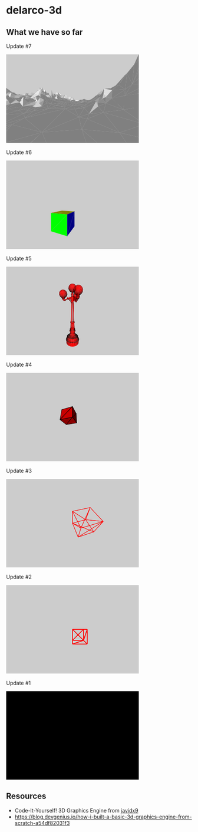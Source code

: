 # delarco-3d

## What we have so far

Update #7

![Mountains](public/screenshots/ss07.png)

Update #6

![A rotated cube](public/screenshots/ss06.png)

Update #5

![Lamp obj model](public/screenshots/ss05.png)

Update #4

![Ambient light](public/screenshots/ss04.png)

Update #3

![A spinning cube](public/screenshots/ss03.png)

Update #2

![A strange cube](public/screenshots/ss02.png)

Update #1

![Black screen](public/screenshots/ss01.png)



## Resources
* Code-It-Yourself! 3D Graphics Engine from [javidx9](https://www.youtube.com/@javidx9)
* https://blog.devgenius.io/how-i-built-a-basic-3d-graphics-engine-from-scratch-a54df82031f3

